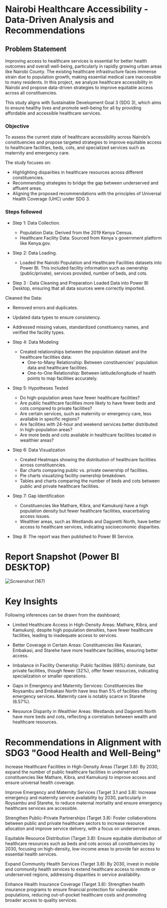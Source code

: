 # Nairobi Healthcare Accessibility - Data-Driven Analysis and Recommendations


## Problem Statement

Improving access to healthcare services is essential for better health outcomes and overall well-being, particularly in rapidly growing urban areas like Nairobi County. The existing healthcare infrastructure faces immense strain due to population growth, making essential medical care inaccessible to many residents. In this project, we analyze healthcare accessibility in Nairobi and propose data-driven strategies to improve equitable access across all constituencies.

This study aligns with Sustainable Development Goal 3 (SDG 3), which aims to ensure healthy lives and promote well-being for all by providing affordable and accessible healthcare services.

### Objective
To assess the current state of healthcare accessibility across Nairobi’s constituencies and propose targeted strategies to improve equitable access to healthcare facilities, beds, cots, and specialized services such as maternity and emergency care.

The study focuses on:

   - Highlighting disparities in healthcare resources across different constituencies.
   - Recommending strategies to bridge the gap between underserved and affluent areas.
   - Aligning the proposed recommendations with the principles of Universal Health Coverage (UHC) under SDG 3.

### Steps followed 

 - Step 1: Data Collection.

    - Population Data: Derived from the 2019 Kenya Census.
   - Healthcare Facility Data: Sourced from Kenya`s government platform like Kenya.gov.

- Step 2: Data Loading.
    - Loaded the Nairobi Population and Healthcare Facilities datasets into Power BI. This included facility information such as ownership (public/private), services provided, number of beds, and cots.

- Step 3 : Data Cleaning and Preparation
Loaded Data into Power BI Desktop, ensuring that all data sources were correctly imported.

Cleaned the Data:
   - Removed errors and duplicates.
   - Updated data types to ensure consistency.
   - Addressed missing values, standardized constituency names, and verified the facility types.

- Step 4: Data Modeling
   - Created relationships between the population dataset and the healthcare facilities data:
     - One-to-Many Relationship: Between constituencies' population data and healthcare facilities.
     - One-to-One Relationship: Between latitude/longitude of health points to map facilities accurately.

- Step 5:  Hypotheses Tested
  - Do high-population areas have fewer healthcare facilities?
   - Are public healthcare facilities more likely to have fewer beds and cots compared to private facilities?
   - Are certain services, such as maternity or emergency care, less available in specific regions?
    - Are facilities with 24-hour and weekend services better distributed in high-population areas?
    - Are more beds and cots available in healthcare facilities located in wealthier areas?

- Step 6: Data Visualization
   - Created Heatmaps showing the distribution of healthcare facilities across constituencies.
    - Bar charts comparing public vs. private ownership of facilities.
    - Pie charts visualizing facility ownership breakdown.
    - Tables and charts comparing the number of beds and cots between public and private healthcare facilities.

- Step 7: Gap Identification
    - Constituencies like Mathare, Kibra, and Kamukunji have a high population density but fewer healthcare facilities, exacerbating access issues.
    - Wealthier areas, such as Westlands and Dagoretti North, have better access to healthcare services, indicating socioeconomic disparities.

- Step 8: The report was then published to Power BI Service.

 # Report Snapshot (Power BI DESKTOP)

   ![Screenshot (167)](https://github.com/user-attachments/assets/6385a0ab-2f2c-461f-bf64-4fdd7c5b303d)


# Key Insights
Following inferences can be drawn from the dashboard;
-  Limited Healthcare Access in High-Density Areas: Mathare, Kibra, and Kamukunji, despite high population densities, have fewer healthcare facilities, leading to inadequate access to services.

- Better Coverage in Certain Areas: Constituencies like Kasarani, Embakasi, and Starehe have more healthcare facilities, ensuring better access.

- Imbalance in Facility Ownership: Public facilities (68%) dominate, but private facilities, though fewer (32%), offer fewer resources, indicating specialization or smaller operations.

- Gaps in Emergency and Maternity Services: Constituencies like Roysambu and Embakasi North have less than 5% of facilities offering emergency services. Maternity care is notably scarce in Starehe (6.57%).

- Resource Disparity in Wealthier Areas: Westlands and Dagoretti North have more beds and cots, reflecting a correlation between wealth and healthcare resources.

# Recommendations in Alignment with SDG3 "Good Health and Well-Being"
Increase Healthcare Facilities in High-Density Areas (Target 3.8): By 2030, expand the number of public healthcare facilities in underserved constituencies like Mathare, Kibra, and Kamukunji to improve access and ensure universal health coverage.

Improve Emergency and Maternity Services (Target 3.1 and 3.8): Increase emergency and maternity service availability by 2030, particularly in Roysambu and Starehe, to reduce maternal mortality and ensure emergency healthcare services are accessible.

Strengthen Public-Private Partnerships (Target 3.8): Foster collaborations between public and private healthcare sectors to increase resource allocation and improve service delivery, with a focus on underserved areas.

Equitable Resource Distribution (Target 3.8): Ensure equitable distribution of healthcare resources such as beds and cots across all constituencies by 2030, focusing on high-density, low-income areas to provide fair access to essential health services.

Expand Community Health Services (Target 3.8): By 2030, invest in mobile and community health services to extend healthcare access to remote or underserved regions, addressing disparities in service availability.

Enhance Health Insurance Coverage (Target 3.8): Strengthen health insurance programs to ensure financial protection for vulnerable populations, reducing out-of-pocket healthcare costs and promoting broader access to quality services.
